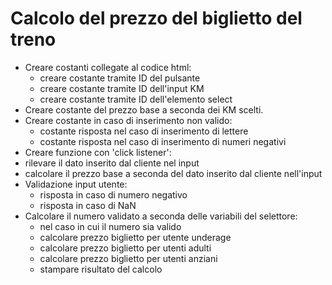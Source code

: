 # Calcolo del prezzo del biglietto del treno

- Creare costanti collegate al codice html:
    - creare costante tramite ID del pulsante
    - creare costante tramite ID dell'input KM
    - creare costante tramite ID dell'elemento select
- Creare costante del prezzo base a seconda dei KM scelti.
- Creare costante in caso di inserimento non valido:
    - costante risposta nel caso di inserimento di lettere
    - costante risposta nel caso di inserimento di numeri negativi
- Creare funzione con 'click listener':
- rilevare il dato inserito dal cliente nel input
- calcolare il prezzo base a seconda del dato inserito dal cliente nell'input
- Validazione input utente:
    - risposta in caso di numero negativo
    - risposta in caso di NaN
- Calcolare il numero validato a seconda delle variabili del selettore:
    - nel caso in cui il numero sia valido
    - calcolare prezzo biglietto per utente underage
    - calcolare prezzo biglietto per utenti adulti
    - calcolare prezzo biglietto per utenti anziani
    - stampare risultato del calcolo